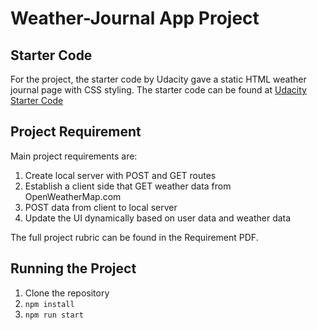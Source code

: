 # Weather-Journal App Project

## Starter Code
For the project, the starter code by Udacity gave a static HTML weather journal page with CSS styling. The starter code can be found at  [Udacity Starter Code](https://github.com/udacity/fend/tree/refresh-2019/projects/weather-journal-app)

## Project Requirement
Main project requirements are:
1. Create local server with POST and GET routes
2. Establish a client side that GET weather data from OpenWeatherMap.com
3. POST data from client to local server
4. Update the UI dynamically based on user data and weather data 

The full project rubric can be found in the Requirement PDF.

## Running the Project
1. Clone the repository
2. `npm install`
3. `npm run start`